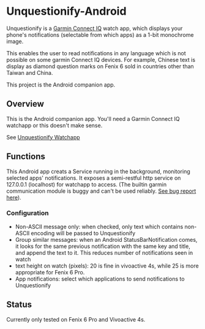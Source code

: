 # Unquestionify-Android

Unquestionify is a [Garmin Connect IQ](https://apps.garmin.com/en-US/) watch app, which displays your phone's notifications (selectable from which apps) as a 1-bit monochrome image.

This enables the user to read notifications in any language which is not possible on some garmin Connect IQ devices. For example, Chinese text is display as diamond question marks on Fenix 6 sold in countries other than Taiwan and China.

This project is the Android companion app.

## Overview

This is the Android companion app. You'll need a Garmin Connect IQ watchapp or this doesn't make sense.

See [Unquestionify Watchapp](https://github.com/starryalley/Unquestionify)

## Functions

This Android app creats a Service running in the background, monitoring selected apps' notifications. It exposes a semi-restful http service on 127.0.0.1 (localhost) for watchapp to access. (The builtin garmin communication module is buggy and can't be used reliably. [See bug report here](https://forums.garmin.com/developer/connect-iq/i/bug-reports/failure_during_transfer)).

### Configuration

- Non-ASCII message only: when checked, only text which contains non-ASCII encoding will be passed to Unquestionify
- Group similar messages: when an Android StatusBarNotification comes, it looks for the same previous notification with the same key and title, and append the text to it. This reduces number of notifications seen in watch
- text height on watch (pixels): 20 is fine in vivoactive 4s, while 25 is more appropriate for Fenix 6 Pro. 
- App notifications: select which applications to send notifications to Unquestionify

## Status

Currently only tested on Fenix 6 Pro and Vivoactive 4s.

